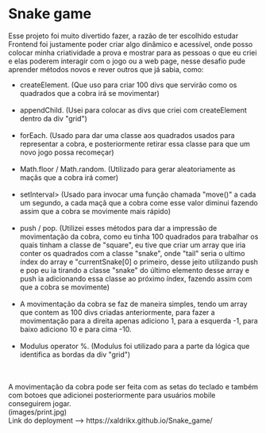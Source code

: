 # Snake game
Esse projeto foi muito divertido fazer, a razão de ter escolhido estudar Frontend foi justamente poder criar algo dinâmico e acessível, onde posso colocar minha criatividade a prova e mostrar para as pessoas o que eu criei e elas poderem interagir com o jogo ou a web page, nesse desafio pude aprender métodos novos e rever outros que já sabia, como:<br>

<ul>
    <li>createElement. (Que uso para criar 100 divs que servirão como os quadrados que a cobra irá se movimentar)</li><br>
    <li>appendChild. (Usei para colocar as divs que criei com createElement dentro da div "grid")</li><br>
    <li>forEach. (Usado para dar uma classe aos quadrados usados para representar a cobra, e posteriormente retirar essa classe para que um novo jogo possa recomeçar)</li><br>
    <li>Math.floor / Math.random. (Utilizado para gerar aleatoriamente as maçãs que a cobra irá comer)</li><br>
    <li>setInterval> (Usado para invocar uma função chamada "move()" a cada um segundo, a cada maçã que a cobra come esse valor diminui fazendo assim que a cobra se movimente mais rápido)</li><br>
    <li>push / pop. (Utilizei esses métodos para dar a impressão de movimentação da cobra, como eu tinha 100 quadrados para trabalhar os quais tinham a classe de "square", eu tive que criar um array que iria conter os quadrados com a classe "snake", onde "tail" seria o ultimo índex do array e "currentSnake[0] o primeiro, desse jeito utilizando push e pop eu ia tirando a classe "snake" do último elemento desse array e push ia adicionando essa classe ao próximo índex, fazendo assim com que a cobra se movimente)</li><br>
    <li>A movimentação da cobra se faz de maneira simples, tendo um array que contem as 100 divs criadas anteriormente, para fazer a movimentação para a direita apenas adiciono 1, para a esquerda -1, para baixo adiciono 10 e para cima -10.</li><br>
    <li>Modulus operator %. (Modulus foi utilizado para a parte da lógica que identifica as bordas da div "grid")</li><br>
</ul>
<br>
A movimentação da cobra pode ser feita com as setas do teclado e também com botoes que adicionei posteriormente para usuários mobile conseguirem jogar.
<br>
(images/print.jpg)
<br>
Link do deployment --> https://xaldrikx.github.io/Snake_game/
